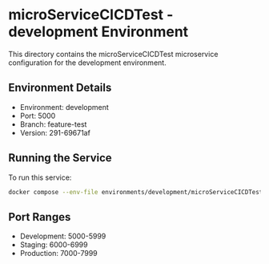 # microServiceCICDTest - development Environment

This directory contains the microServiceCICDTest microservice configuration for the development environment.

## Environment Details
- Environment: development
- Port: 5000
- Branch: feature-test
- Version: 291-69671af

## Running the Service
To run this service:
```bash
docker compose --env-file environments/development/microServiceCICDTest/.env up -d
```

## Port Ranges
- Development: 5000-5999
- Staging: 6000-6999
- Production: 7000-7999
